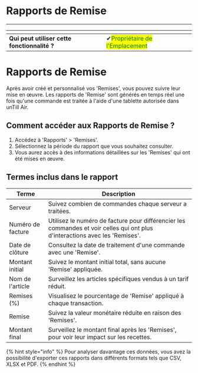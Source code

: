 # Rapports de Remise

--------

<table data-card-size="large" data-view="cards" data-full-width="false"><thead><tr><th></th><th></th><th></th></tr></thead><tbody><tr><td><strong>Qui peut utiliser cette fonctionnalité ?</strong></td><td><span data-gb-custom-inline data-tag="emoji" data-code="2714">✔</span><mark style="color:green;">Propriétaire de l'Emplacement</mark></td><td></td></tr></tbody></table>

# Rapports de Remise

Après avoir créé et personnalisé vos 'Remises', vous pouvez suivre leur mise en œuvre. Les rapports de 'Remise' sont générés en temps réel une fois qu'une commande est traitée à l'aide d'une tablette autorisée dans unTill Air.

## Comment accéder aux Rapports de Remise ?

1. Accédez à 'Rapports' > 'Remises'.
2. Sélectionnez la période du rapport que vous souhaitez consulter.
3. Vous aurez accès à des informations détaillées sur les 'Remises' qui ont été mises en œuvre.

## Termes inclus dans le rapport

| Terme          | Description                                                                                                           |
| -------------- | --------------------------------------------------------------------------------------------------------------------- |
| Serveur        | Suivez combien de commandes chaque serveur a traitées.                                                                |
| Numéro de facture | Utilisez le numéro de facture pour différencier les commandes et voir celles qui ont plus d'interactions avec les 'Remises'.               |
| Date de clôture | Consultez la date de traitement d'une commande avec une 'Remise'.                                                         |
| Montant initial | Suivez le montant initial total, sans aucune 'Remise' appliquée.                                                         |
| Nom de l'article | Surveillez les articles spécifiques vendus à un tarif réduit.                                                           |
| Remises (%)   | Visualisez le pourcentage de 'Remise' appliqué à chaque transaction.                                                     |
| Remise         | Suivez la valeur monétaire réduite en raison des 'Remises'.                                                             |
| Montant final  | Surveillez le montant final après les 'Remises', pour voir leur impact sur les recettes.                                |

{% hint style="info" %}
Pour analyser davantage ces données, vous avez la possibilité d'exporter ces rapports dans différents formats tels que CSV, XLSX et PDF.
{% endhint %}
